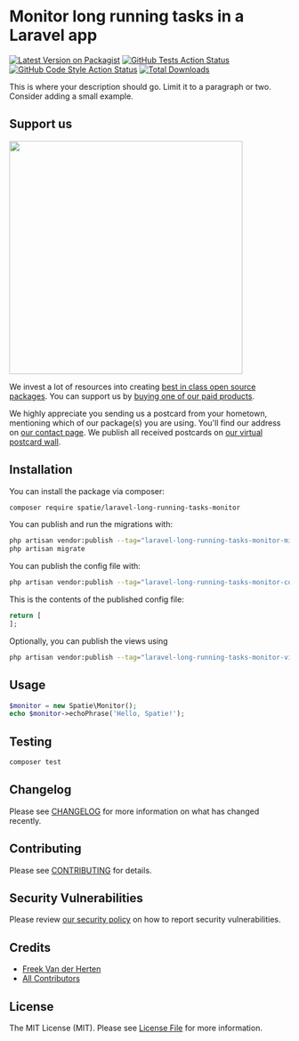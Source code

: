 # Monitor long running tasks in a Laravel app

[![Latest Version on Packagist](https://img.shields.io/packagist/v/spatie/laravel-long-running-tasks-monitor.svg?style=flat-square)](https://packagist.org/packages/spatie/laravel-long-running-tasks-monitor)
[![GitHub Tests Action Status](https://img.shields.io/github/actions/workflow/status/spatie/laravel-long-running-tasks-monitor/run-tests.yml?branch=main&label=tests&style=flat-square)](https://github.com/spatie/laravel-long-running-tasks-monitor/actions?query=workflow%3Arun-tests+branch%3Amain)
[![GitHub Code Style Action Status](https://img.shields.io/github/actions/workflow/status/spatie/laravel-long-running-tasks-monitor/fix-php-code-style-issues.yml?branch=main&label=code%20style&style=flat-square)](https://github.com/spatie/laravel-long-running-tasks-monitor/actions?query=workflow%3A"Fix+PHP+code+style+issues"+branch%3Amain)
[![Total Downloads](https://img.shields.io/packagist/dt/spatie/laravel-long-running-tasks-monitor.svg?style=flat-square)](https://packagist.org/packages/spatie/laravel-long-running-tasks-monitor)

This is where your description should go. Limit it to a paragraph or two. Consider adding a small example.

## Support us

[<img src="https://github-ads.s3.eu-central-1.amazonaws.com/laravel-long-running-tasks-monitor.jpg?t=1" width="419px" />](https://spatie.be/github-ad-click/laravel-long-running-tasks-monitor)

We invest a lot of resources into creating [best in class open source packages](https://spatie.be/open-source). You can support us by [buying one of our paid products](https://spatie.be/open-source/support-us).

We highly appreciate you sending us a postcard from your hometown, mentioning which of our package(s) you are using. You'll find our address on [our contact page](https://spatie.be/about-us). We publish all received postcards on [our virtual postcard wall](https://spatie.be/open-source/postcards).

## Installation

You can install the package via composer:

```bash
composer require spatie/laravel-long-running-tasks-monitor
```

You can publish and run the migrations with:

```bash
php artisan vendor:publish --tag="laravel-long-running-tasks-monitor-migrations"
php artisan migrate
```

You can publish the config file with:

```bash
php artisan vendor:publish --tag="laravel-long-running-tasks-monitor-config"
```

This is the contents of the published config file:

```php
return [
];
```

Optionally, you can publish the views using

```bash
php artisan vendor:publish --tag="laravel-long-running-tasks-monitor-views"
```

## Usage

```php
$monitor = new Spatie\Monitor();
echo $monitor->echoPhrase('Hello, Spatie!');
```

## Testing

```bash
composer test
```

## Changelog

Please see [CHANGELOG](CHANGELOG.md) for more information on what has changed recently.

## Contributing

Please see [CONTRIBUTING](CONTRIBUTING.md) for details.

## Security Vulnerabilities

Please review [our security policy](../../security/policy) on how to report security vulnerabilities.

## Credits

- [Freek Van der Herten](https://github.com/freekmurze)
- [All Contributors](../../contributors)

## License

The MIT License (MIT). Please see [License File](LICENSE.md) for more information.
